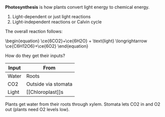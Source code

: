 **Photosynthesis** is how plants convert light energy to chemical energy.

1. Light-dependent or just light reactions
2. Light-independent reactions or Calvin cycle

The overall reaction follows:

\begin{equation}
\ce{6CO2}+\ce{6H2O} + \text{light} \longrightarrow \ce{C6H12O6}+\ce{6O2}
\end{equation}

How do they get their inputs?

|Input|From|
|-----|-----|
|Water|Roots|
|CO2|Outside via stomata|
|Light|[[Chloroplast]]s|

Plants get water from their roots through xylem. Stomata lets CO2 in and O2 out (plants need O2 levels low). 